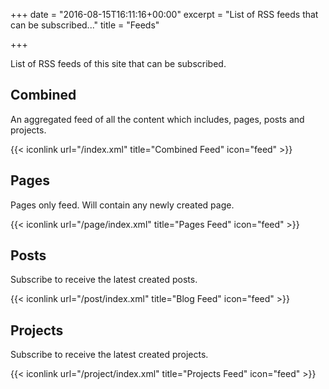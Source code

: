 +++
date = "2016-08-15T16:11:16+00:00"
excerpt = "List of RSS feeds that can be subscribed..."
title = "Feeds"

+++

List of RSS feeds of this site that can be subscribed.

## Combined

An aggregated feed of all the content which includes, pages, posts and projects.

{{< iconlink url="/index.xml" title="Combined Feed" icon="feed" >}}

## Pages

Pages only feed. Will contain any newly created page.

{{< iconlink url="/page/index.xml" title="Pages Feed" icon="feed" >}}

## Posts

Subscribe to receive the latest created posts.

{{< iconlink url="/post/index.xml" title="Blog Feed" icon="feed" >}}

## Projects

Subscribe to receive the latest created projects.

{{< iconlink url="/project/index.xml" title="Projects Feed" icon="feed" >}}
